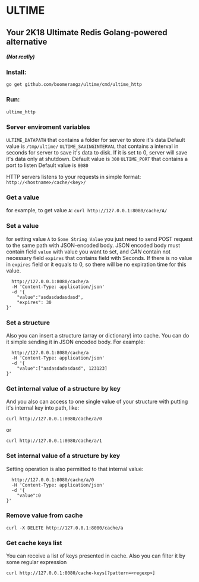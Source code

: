 # ULTIME

## Your 2K18 Ultimate Redis  Golang-powered alternative
#### *(Not really)*

### Install:
`go get github.com/boomerangz/ultime/cmd/ultime_http`
### Run:
`ultime_http`

### Server enviroment variables

`ULTIME_DATAPATH` that contains a folder for server to store it's data
Default value is `/tmp/ultime/`
`ULTIME_SAVINGINTERVAL` that contains a interval in seconds for server to save it's data to disk. If it is set to 0, server will save it's data only at shutdown.
Default value is `300`
`ULTIME_PORT` that contains a port to listen
Default value is `8080`


HTTP servers listens to your requests in simple format:
`http://<hostname>/cache/<key>/`

### Get a value
for example, to get value `A`:
`curl http://127.0.0.1:8080/cache/A/`


### Set a value
for setting value `A` to `Some String Value` you just need to send POST request to the same path with JSON-encoded body.
JSON encoded body must contain field `value` with value you want to set,
and *CAN* contain not necessary field `expires` that contains field with Seconds.
If there is no value in `expires` field or it equals to 0, so there will be no expiration time for this value.
 
```curl -X POST
  http://127.0.0.1:8080/cache/a 
  -H 'Content-Type: application/json' 
  -d '{  
	"value":"asdasdadasdasd",
	"expires": 30
}'
```

### Set a structure
Also you can insert a structure (array or dictionary) into cache. You can do it simple sending it in JSON encoded body. For example:

```curl -X POST  
  http://127.0.0.1:8080/cache/a 
  -H 'Content-Type: application/json' 
  -d '{  
	"value":["asdasdadasdasd", 123123]
}'
```

### Get internal value of a structure by key 
And you also can access to one single value of your structure with putting it's internal key into path, like:
```
curl http://127.0.0.1:8080/cache/a/0
```
or 
```
curl http://127.0.0.1:8080/cache/a/1
```

### Set internal value of a structure by key 
Setting operation is also permitted to that internal value:
```curl -X POST  
  http://127.0.0.1:8080/cache/a/0 
  -H 'Content-Type: application/json' 
  -d '{  
	"value":0
}' 
```
### Remove value from cache
```
curl -X DELETE http://127.0.0.1:8080/cache/a
```

### Get cache keys list
You can receive a list of keys presented in cache.
Also you can filter it by some regular expression

```
curl http://127.0.0.1:8080/cache-keys[?pattern=<regexp>]
```






